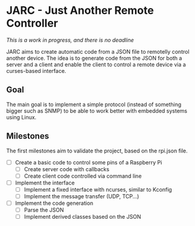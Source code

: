 # JARC - Just Another Remote Controller

*This is a work in progress, and there is no deadline*

JARC aims to create automatic code from a JSON file to remotelly control another device. The idea is to generate code from the JSON for both a server and a client and enable the client to control a remote device via a curses-based interface.

## Goal

The main goal is to implement a simple protocol (instead of something bigger such as SNMP) to be able to work better with embedded systems using Linux.

## Milestones

The first milestones aim to validate the project, based on the rpi.json file.

- [ ] Create a basic code to control some pins of a Raspberry Pi
	- [ ] Create server code with callbacks
	- [ ] Create client code controlled via command line
- [ ] Implement the interface
	- [ ] Implement a fixed interface with ncurses, similar to Kconfig
	- [ ] Implement the message transfer (UDP, TCP...)
	
- [ ] Implement the code generation
	- [ ] Parse the JSON
	- [ ] Implement derived classes based on the JSON
